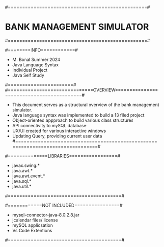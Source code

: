 #=================================================#
# BANK MANAGEMENT SIMULATOR
#=================================================#

#========INFO============#
- M. Bonal Summer 2024
- Java Language Syntax
- Individual Project
- Java Self Study
  
#=======================#
#==============================OVERVIEW==========================================#
- This document serves as a structural overview of the bank management simulator.
- Java language syntax was implemented to build a 13 filed project
- Object-oriented appproach to build various class structures
- API connectivity to mySQL database
- UX/UI created for various interactive windows
- Updating Query, providing current user data
#================================================================================#

#==============LIBRARIES=================#
- javax.swing.*
- java.awt.*
- java.awt.event.*
- java.sql.*
- java.util.*
  
#========================================#

#============NOT INCLUDED================#
- mysql-connector-java-8.0.2.8.jar
- jcalendar files/ license
- mySQL applicsation
- Vs Code Extentions
  
#========================================#
